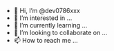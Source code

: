 - 👋 Hi, I’m @dev0786xxx
- 👀 I’m interested in ...
- 🌱 I’m currently learning ...
- 💞️ I’m looking to collaborate on ...
- 📫 How to reach me ...

<!---
dev0786xxx/dev0786xxx is a ✨ special ✨ repository because its `README.md` (this file) appears on your GitHub profile.
You can click the Preview link to take a look at your changes.
--->
